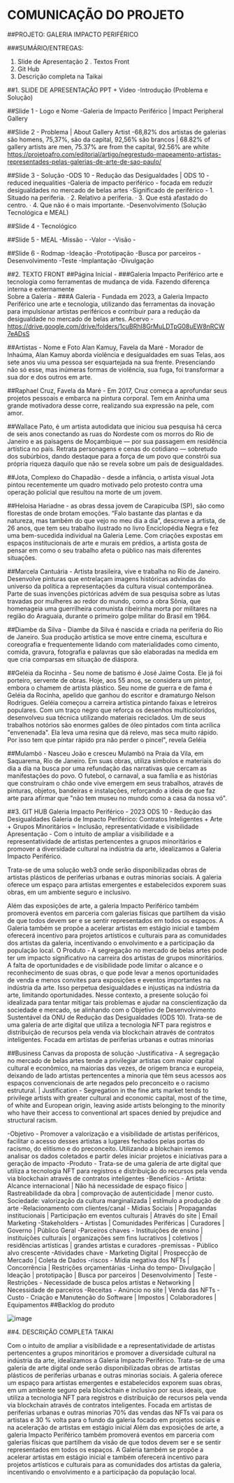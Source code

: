 # COMUNICAÇÃO DO PROJETO 
##PROJETO: GALERIA IMPACTO PERIFÉRICO

###SUMÁRIO/ENTREGAS:
1. Slide de Apresentação
2 . Textos Front
3. Git Hub
4. Descrição completa na Taikai  

##1. SLIDE DE APRESENTAÇÃO
PPT + Vídeo
 -Introdução (Problema e Solução)
 
##Slide 1 - Logo e Nome 
-Galeria de Impacto Periférico | Impact Peripheral Gallery

##Slide 2 - Problema | About Gallery Artist
-68,82% dos artistas de galerias são homens, 75,37%, são da capital, 92,56% são brancos | 68.82% of gallery artists are men, 75.37% are from the capital, 92.56% are white
https://projetoafro.com/editorial/artigo/negrestudo-mapeamento-artistas-representades-pelas-galerias-de-arte-de-sao-paulo/

##Slide 3 - Solução
-ODS 10 - Redução das Desigualdades | ODS 10 - reduced inequalities 
-Galeria de impacto periférico - focada em reduzir desigualdades no mercado de belas artes
-Significado de periférico - 1. Situado na periferia. · 2. Relativo a periferia. · 3. Que está afastado do centro. · 4. Que não é o mais importante.
-Desenvolvimento (Solução Tecnológica e MEAL)

##Slide 4 - Tecnológico

##Slide 5 - MEAL 
-Missão -
-Valor -
-Visão -

##Slide 6 - Rodmap
-Ideação
-Prototipação
-Busca por parceiros
-Desenvolvimento
-Teste
-Implantação 
-Divulgação

##2. TEXTO FRONT
##Página Inicial - 
###Galeria Impacto Periférico arte e tecnologia como ferramentas de mudança de vida. Fazendo diferença interna e externamente  
Sobre a Galeria - 
###A Galeria - Fundada em 2023, a Galeria Impacto Periférico une arte e tecnologia, utilizando das ferramentas da inovação para impulsionar artistas periféricos e contribuir para a redução da desigualdade no mercado de belas artes. 
Acervo - 
https://drive.google.com/drive/folders/1cuBRhI8GrMuLDTpG08uEW8nRCW7eADsS

##Artistas - Nome e Foto
Alan Kamuy, Favela da Maré - Morador de Inhaúma, Alan Kamuy aborda violência e desigualdades em suas Telas, aos sete anos viu uma pessoa ser esquartejada na sua frente. Presenciando não só esse, mas inúmeras formas de violência, sua fuga, foi transformar a sua dor e dos outros em arte. 

##Raphael Cruz, Favela da Maré - Em 2017, Cruz começa a aprofundar seus projetos pessoais e embarca na pintura corporal. Tem em Aninha uma grande motivadora desse corre, realizando sua expressão na pele, com amor. 

##Wallace Pato, é um artista autodidata que iniciou sua pesquisa há cerca de seis anos conectando as ruas do Nordeste com os morros do Rio de Janeiro e as paisagens de Moçambique — por sua passagem em residência artística no país. Retrata personagens e cenas do cotidiano — sobretudo dos subúrbios, dando destaque para a força de um povo que constrói sua própria riqueza daquilo que não se revela sobre um país de desigualdades.

##Jota, Complexo do Chapadão - desde a infância, o artista visual Jota pintou recentemente um quadro motivado pelo protesto contra uma operação policial que resultou na morte de um jovem.


##Heloisa Hariadne - as obras dessa jovem de Carapicuíba (SP), são como florestas de onde brotam emoções. “Falo bastante das plantas e da natureza, mas também do que vejo no meu dia a dia”, descreve a artista, de 26 anos, que tem seu trabalho ilustrado no livro Enciclopédia Negra e fez uma bem-sucedida individual na Galeria Leme. Com criações expostas em espaços institucionais de arte e murais em prédios, a artista gosta de pensar em como o seu trabalho afeta o público nas mais diferentes situações. 


##Marcela Cantuária - Artista brasileira, vive e trabalha no Rio de Janeiro. Desenvolve pinturas que entrelaçam imagens históricas advindas do universo da política a representações da cultura visual contemporânea. Parte de suas invenções pictóricas advém de sua pesquisa sobre as lutas travadas por mulheres ao redor do mundo, como a obra Sônia, que homenageia uma guerrilheira comunista ribeirinha morta por militares na região do Araguaia, durante o primeiro golpe militar do Brasil em 1964.

##Diambe da Silva - Diambe da Silva é nascida e criada na periferia do Rio de Janeiro. Sua produção artística se move entre cinema, escultura e coreografia e frequentemente lidando com materialidades como cimento, comida, gravura, fotografia e palavras que são elaboradas na medida em que cria comparsas em situação de diáspora.

##Geléia da Rocinha - Seu nome de batismo é José Jaime Costa. Ele já foi porteiro, servente de obras. Hoje, aos 55 anos, se considera um pintor, embora o chamem de artista plástico.  Seu nome de guerra e de fama é Geléia da Rocinha, apelido que ganhou do escritor e dramaturgo Nelson Rodrigues. Geléia começou a carreira artística pintando faixas e letreiros populares. Com um traço negro que reforça os desenhos multicoloridos, desenvolveu sua técnica utilizando materiais reciclados. Um de seus trabalhos notórios são enormes galões de óleo pintados com tinta acrílica "envenenada". Ela leva uma resina que dá relevo, mas seca muito rápido. Por isso tem que pintar rápido pra não perder o pincel", revela Geléia

##Mulambö - Nasceu João e cresceu Mulambö na Praia da Vila, em Saquarema, Rio de Janeiro. Em suas obras, utiliza símbolos e materiais do dia a dia na busca por uma refundação das narrativas que cercam as manifestações do povo. O futebol, o carnaval, a sua família e as histórias que construíram o chão onde vive emergem em seus trabalhos, através de pinturas, objetos, bandeiras e instalações, reforçando a ideia de que faz arte para afirmar que "não tem museu no mundo como a casa da nossa vó".

##3. GIT HUB
Galeria Impacto Periférico - 2023
ODS 10 - Redução das Desigualdades
Galeria de Impacto Periférico: Contratos Inteligentes + Arte + Grupos Minoritários = Inclusão, representatividade e visibilidade
Apresentação - 
Com o intuito de ampliar a visibilidade e a representatividade de artistas pertencentes a grupos minoritários e promover a diversidade cultural na indústria da arte, idealizamos a Galeria Impacto Periférico.

Trata-se de uma solução web3 onde serão disponibilizadas obras de artistas plásticos de periferias urbanas e outras minorias sociais. A galeria oferece um espaço para artistas emergentes e estabelecidos exporem suas obras, em um ambiente seguro e inclusivo.

Além das exposições de arte, a galeria Impacto Periférico também promoverá eventos em parceria com galerias físicas que partilhem da visão de que todos devem ser e se sentir representados em todos os espaços. A Galeria também se propõe a acelerar artistas em estágio inicial e também oferecerá incentivo para projetos artísticos e culturais para as comunidades dos artistas da galeria, incentivando o envolvimento e a participação da população local.
O Produto -
A segregação no mercado de belas artes pode ter um impacto significativo na carreira dos artistas de grupos minoritários. A falta de oportunidades e de visibilidade pode limitar o alcance e o reconhecimento de suas obras, o que pode levar a menos oportunidades de venda e menos convites para exposições e eventos importantes na indústria da arte. Isso perpetua desigualdades e injustiças na indústria da arte, limitando oportunidades. Nesse contexto, a presente solução foi idealizada para tentar mitigar tais problemas e ajudar na conscientização da sociedade e mercado, se alinhando com o Objetivo de Desenvolvimento Sustentável da ONU de Redução das Desigualdades (ODS 10). 
Trata-se de uma galeria de arte digital que utiliza a tecnologia NFT para registros e distribuição de recursos pela venda via blockchain através de contratos inteligentes. Focada em artistas de periferias urbanas e outras minorias

##Business Canvas da proposta de solução
-Justificativa - A segregação no mercado de belas artes tende a privilegiar artistas com maior capital cultural e econômico, na maiorias das vezes, de origem branca e europeia, deixando de lado artistas pertencentes a minoria que têm seus acessos aos espaços convencionais de arte negados pelo preconceito e o racismo estrutural. | Justification - Segregation in the fine arts market tends to privilege artists with greater cultural and economic capital, most of the time, of white and European origin, leaving aside artists belonging to the minority who have their access to conventional art spaces denied by prejudice and structural racism.

-Objetivo - Promover a valorização e a visibilidade de artistas periféricos, facilitar o acesso desses artistas a lugares fechados pelas portas do racismo, do elitismo e do preconceito. Utilizando a blokchain iremos analisar os dados coletados e partir deles iniciar projetos e iniciativas para a geração de impacto 
-Produto - Trata-se de uma galeria de arte digital que utiliza a tecnologia NFT para registros e distribuição do recursos pela venda via blockchain através de contratos inteligentes
-Benefícios - Artista: Alcance internacional | Não há necessidade de espaço físico | Rastreabilidade da obra | comprovação de autenticidade | menor custo. Sociedade: valorização da cultura marginalizada | estímulo a produção de arte
-Relacionamento com clientes/canal - Mídias Sociais | Propagandas institucionais | Participação em eventos culturais | Através do site | Email Marketing 
-Stakeholders - Artistas | Comunidades Periféricas | Curadores | Governo | Público Geral
-Parceiros chaves - Instituições de ensino | instituições culturais | organizações sem fins lucrativos | coletivos | residências artísticas | grandes artistas e curadores
-premissas - Público alvo crescente 
-Atividades chave - Marketing Digital | Prospecção de Mercado | Coleta de Dados
-riscos - Mídia negativa dos NFTs | Concorrência | Restrições orçamentárias
-Linha do tempo- Divulgação | Ideação | prototipação | Busca por parceiros | Desenvolvimento | Teste 
-Restrições - Necessidade de busca pelos artistas e Networking | Necessidade de parceiros 
-Receitas - Anúncio no site | Venda das NFTs 
-Custo - Criação e Manutenção do Software | Impostos | Colaboradores | Equipamentos 
##Backlog do produto

![image](https://user-images.githubusercontent.com/71354894/235339208-ca689d48-ee0e-45f3-b40c-c04ac3f97296.png)

##4. DESCRIÇÃO COMPLETA TAIKAI

Com o intuito de ampliar a visibilidade e a representatividade de artistas pertencentes a grupos minoritários e promover a diversidade cultural na indústria da arte, idealizamos a Galeria Impacto Periférico.
Trata-se de uma galeria de arte digital onde serão disponibilizadas obras de artistas plásticos de periferias urbanas e outras minorias sociais. A galeria oferece um espaço para artistas emergentes e estabelecidos exporem suas obras, em um ambiente seguro pela blockchain e inclusivo por seus ideais, que utiliza a tecnologia NFT para registros e distribuição de recursos pela venda via blockchain através de contratos inteligentes. Focada em artistas de periferias urbanas e outras minorias 70% das vendas das NFTs vai para os artistas e 30 % volta para o fundo da galeria focado em projetos sociais e na aceleração de artistas em estágio inicial
Além das exposições de arte, a galeria Impacto Periférico também promoverá eventos em parceria com galerias físicas que partilhem da visão de que todos devem ser e se sentir representados em todos os espaços. A Galeria também se propõe a acelerar artistas em estágio inicial e também oferecerá incentivo para projetos artísticos e culturais para as comunidades dos artistas da galeria, incentivando o envolvimento e a participação da população local.


